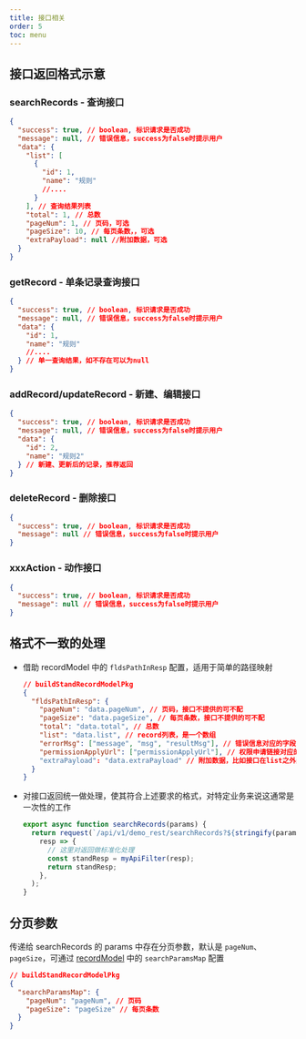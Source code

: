 ```yaml
---
title: 接口相关
order: 5
toc: menu
---
```


## 接口返回格式示意

<a id="searchRecords"></a>

### searchRecords - 查询接口

```json
{
  "success": true, // boolean, 标识请求是否成功
  "message": null, // 错误信息，success为false时提示用户
  "data": {
    "list": [
      {
        "id": 1,
        "name": "规则"
        //....
      }
    ], // 查询结果列表
    "total": 1, // 总数
    "pageNum": 1, // 页码，可选
    "pageSize": 10, // 每页条数，，可选
    "extraPayload": null //附加数据，可选
  }
}
```

<a id="getRecord"></a>

### getRecord - 单条记录查询接口

```json
{
  "success": true, // boolean, 标识请求是否成功
  "message": null, // 错误信息，success为false时提示用户
  "data": {
    "id": 1,
    "name": "规则"
    //....
  } // 单一查询结果，如不存在可以为null
}
```

<a id="addRecord"></a>
<a id="updateRecord"></a>

### addRecord/updateRecord - 新建、编辑接口

```json
{
  "success": true, // boolean, 标识请求是否成功
  "message": null, // 错误信息，success为false时提示用户
  "data": {
    "id": 2,
    "name": "规则2"
  } // 新建、更新后的记录，推荐返回
}
```

<a id="deleteRecord"></a>

### deleteRecord - 删除接口

```json
{
  "success": true, // boolean, 标识请求是否成功
  "message": null // 错误信息，success为false时提示用户
}
```

### xxxAction - 动作接口

```json
{
  "success": true, // boolean, 标识请求是否成功
  "message": null // 错误信息，success为false时提示用户
}
```

<a id="fldsPathInResp"></a>

## 格式不一致的处理

- 借助 recordModel 中的 `fldsPathInResp` 配置，适用于简单的路径映射

  ```json
  // buildStandRecordModelPkg
  {
    "fldsPathInResp": {
      "pageNum": "data.pageNum", // 页码，接口不提供的可不配
      "pageSize": "data.pageSize", // 每页条数，接口不提供的可不配
      "total": "data.total", // 总数
      "list": "data.list", // record列表，是一个数组
      "errorMsg": ["message", "msg", "resultMsg"], // 错误信息对应的字段，可配置多个， 从前到后尝试读取
      "permissionApplyUrl": ["permissionApplyUrl"], // 权限申请链接对应的字段，如success:false并返回该字段，会弹窗提示申请权限
      "extraPayload": "data.extraPayload" // 附加数据，比如接口在list之外返回了额外信息
    }
  }
  ```

- 对接口返回统一做处理，使其符合上述要求的格式，对特定业务来说这通常是一次性的工作

  ```javascript | pure
  export async function searchRecords(params) {
    return request(`/api/v1/demo_rest/searchRecords?${stringify(params)}`).then(
      resp => {
        // 这里对返回做标准化处理
        const standResp = myApiFilter(resp);
        return standResp;
      },
    );
  }
  ```

## 分页参数

传递给 searchRecords 的 params 中存在分页参数，默认是 `pageNum`、`pageSize`，可通过 [recordModel](/api#buildstandrecordmodelpkg) 中的 `searchParamsMap` 配置

```json
// buildStandRecordModelPkg
{
  "searchParamsMap": {
    "pageNum": "pageNum", // 页码
    "pageSize": "pageSize" // 每页条数
  }
}
```
